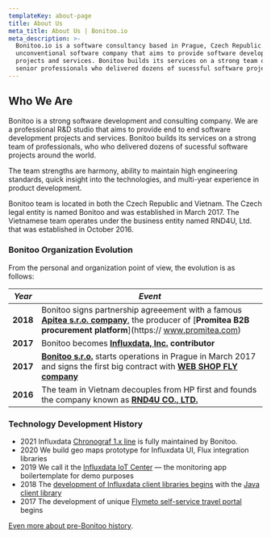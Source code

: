 ```yaml
---
templateKey: about-page
title: About Us
meta_title: About Us | Bonitoo.io
meta_description: >-
  Bonitoo.io is a software consultancy based in Prague, Czech Republic. We are an
  unconventional software company that aims to provide software development
  projects and services. Bonitoo builds its services on a strong team of
  senior professionals who delivered dozens of sucessful software projects around the world.
---
```


## Who We Are

Bonitoo is a strong software development and consulting company. We are a
professional R&D studio that aims to provide end to end software development projects and
services. Bonitoo builds its services on a strong team of professionals, who who delivered
dozens of sucessful software projects around the world.

The team strengths are harmony, ability to maintain high engineering standards,
quick insight into the technologies, and multi-year experience in product
development.

Bonitoo team is located in both the Czech Republic and Vietnam. The Czech legal
entity is named Bonitoo and was established in March 2017. The Vietnamese team
operates under the business entity named RND4U, Ltd. that was established in October 2016.

### Bonitoo Organization Evolution

From the personal and organization point of view, the evolution is as follows:

|  *Year*  | *Event* |
|----------|----------|
| **2018** | Bonitoo signs partnership agreeement with a famous [**Apitea s.r.o. company**](https://www.apitea.com), the producer of [**Promitea B2B procurement platform**](https:// www.promitea.com) |
| **2017** | Bonitoo becomes [**Influxdata, Inc.**](https://www.influxdata.com) **contributor** |
| **2017** | [**Bonitoo s.r.o.**](/) starts operations in Prague in March 2017 and signs the first big contract with [**WEB SHOP FLY company**](https://www.webshopfly.com/) |
| **2016** | The team in Vietnam decouples from HP first and founds the company known as [**RND4U CO., LTD.**](https://www.rnd4u.com) |

### Technology Development History

* 2021 Influxdata [Chronograf 1.x line](https://github.com/influxdata/chronograf) is fully maintained by Bonitoo.
* 2020 We build geo maps prototype for Influxdata UI, Flux integration libraries
* 2019 We call it the [Influxdata IoT Center](https://github.com/bonitoo-io/iot-center) &mdash; the monitoring app boilertemplate for demo purposes
* 2018 The [development of Influxdata client libraries begins](https://github.com/bonitoo-io/) with the [Java client library](https://github.com/influxdata/influxdb-client-java)
* 2017 The development of unique [Flymeto self-service travel portal](https://www.flymeto.com) begins

[Even more about pre-Bonitoo history](/blog/before-bonitoo-io-started-as-a-company).
